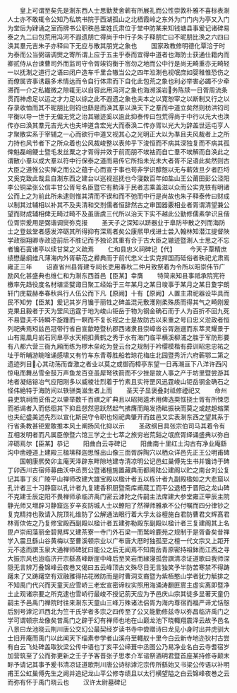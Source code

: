 <!-- { "loadSidebar": true } -->
　　皇上可谓至矣先是淛东西人士思勤茇舍蕲有所展礼而公性崇敦朴雅不喜标表淛人士亦不敢辄令公知乃私筑书院于西湖孤山之北栖霞岭之东外为门门内为亭又入门为堂后为肄诵之室而牌书公职秩邑里姓氏肃位于堂中防某来知钱塘县事爰记诸碑易泰之九二曰包荒用冯河不遐遗朋亡得尚于中行子朱子释朋亡曰不昵朋比涣之六四曰涣其羣元吉朱子亦释曰下无应与散其朋党之象也
　　国家政教修明德化覃洽于时为泰而公当弼谐调爕之寄所谓上应于五主乎泰而宜得中道者也海防士获通仕籍内而卿贰侍从台谏曹司外而监司守令胥竢钧衡于宻勿之地而公中行是尚无畸重亦无畸轻一以抚淛之道行之语曰闭户造车千里合辙当公之四年涖淛也视氓庶如婴稚惟恐伤之而僚属咨事诱朂多术情达而令自行体肃而下自化此包荒之象也利必举害必蠲不少牵滞而一介之私纎微之隙辄无以自容此用冯河之象也海濒溪岩务陈牍一日胥周流条贯而神虑足以运之才力足以综之此不遐遗之象也夫本之以寛恕宰之以断制又行之以存录收恤而其不昵朋比则钧也繇是而涣其羣以涣天下之羣而中道立矣然则枋洪钧司平衡以导一世于无偏无党之治其辙迹奚以逾此抑泰传曰包荒得尚于中行以光大也涣传亦曰涣其羣元吉光大也夫坤道含宏光大而泰涣二传亦胥以光大为辞盖世运屯亨人才聚散实系于宰辅之一心而欲行中道又视其心之光明正大以为凖且夫风裁者上之所力持也风节者下之所众着也公风裁峻整以表帅乎下浚恒而不病其深独复而不病其孤俾魁磊峭鲠士暨毛发丝粟之才胥得并效于前而朋不竢袪而自亡羣不竢解而自涣此之谓散小羣以成大羣以符中行保泰之道而易传它所指未光未大者胥不足语此矣然则古大臣之道惟公实殚之而公之蕴于心而宣于事也苟非学识醇慤以无与蕲效旦夕者匹埒又奚克致此哉且自淛东西之建台以巡视巡抚也今寖数百年如盐山王公莆田彭公泾阳李公铜梁张公信丰甘公胥号名臣暨它有勲泽于民者志乘盖滋以众而公实克轶有明诸公而上之为前此所未逮则惟其清而不锲和而不弛而中行是尚故也朱子释泰传曰财成以制其过辅相以补其不及夫清和交剂儒者恒辞然古之审国器覈相业者胥谓清望兼公望而财成辅相俾无畸过畸不及虽唐虞三代所以治天下实不越此公勤修儒素学识且偕位胥崇爰用是弼谐调爕弥克报
　　圣天子之深知以跻器业于臯防毕散之列而海防士之登兹堂者感发淬砺其所得抑有深焉者矣公康熈甲戌进士尝入翰林知潜江提督陜学政徊翔卿寺政迹前后不胜记而予独论其重有合于古大臣之辙迹暨淛人士思之不忘者镵石寘诸亭以续甘棠之义疏焉
　　仁和县忠义祠碑记【代】
　　今天子覃精庶绩懋朂纲维凡薄海内外胥蕲范之彛典而于前代忠义士实克捍国而砥俗者秩祀尤肃焉雍正三年
　　诏直省州县胥建专祠长吏用春秋二仲月致祭着为令所以昭崇伟节广励风化甚盛典也维仁和为淛东西首邑【臣某】幸膺
　　特简来知县事祗承院宪符檄率先趋役度名材埴坚甓诹日聚工经始于三年某月之某日竣事于某月之某日夐宇朗轩门庑载赫奉春秋呉行人伍公而下凡【原阙】十有【原阙】人置主肃祀器设毕具而民不知劳【臣某】爰记其岁月镵于丽牲之碑盖混元敷濩刚柔殊质而得其气之畸刚爰克果且毅者于天为罡风迅霆于地为峻山钜岳于物为钢金确石而于人为百折不回九死不易暨夫不转瞬不旋踵而一瞑而不复长视之士是故防古以来重之号曰忠义涖政者恒列祀典焉矧兹邑冠带行省自宣歙睦暨杭郡西诸隶县崇嶂沓谷胥迤逦而东萃灵耀景于山有鳯凰月岩石同臯亭水天桐扣黄鹤之秀于水有海门临平横溪柳浦之胜于军防形要有八都六营三衙九厢而练为椤木垒屹为登云台之规制于衿缨模楷有彛训昭忠忠祐之址于昕晡游眺唫诵感啸又有竹车东青尊胜船若琼花梅庄北园暨秀沂六府蕲鄂二第之遗迹刿目心其动荡而奋激之者业以莫之或御而樟亭东望一日再潮亘下八洋许西闪惊电而舞丛雪金鼓万声鱼龙百变虽犀弩铁箭而不少挫是故人事之产于坊里暨尝游其地者凝结镕冶气应阳刚多以威棱壮烈着于竹素且实符罡风迅霆峻山钜岳钢金确石之怪伟絶特于海防间以轶骈类滋生者上而
　　圣天子显褒叠封祗修禋祀又
　　命州县吏筑祠而妥侑之以肇举数千百禩之旷典且以昭掲逵术用俾选耎恇挠士胥有所悚恧而袛谒者入而低徊其下抑且惄然思跃然起气拂膺而飚发扬眦振袂而莫之或趑趄缩栗也夫纪盛美述先烈以宣化斯民守令职也矧祀典肇开而兹邑又实表淛东西之望其系于行省条教甚钜爰敢推本风土阐扬风化抑以示
　　圣政纲目具张宗伯司马其着令有互相发明者而凡属臣僚暨六馆三学之士七萃之旅穷岩荒谿之氓庶胥绎诵盛典以弥自淬砺焉尔【臣某】恭记
　　阳曲白云寺碑记
　　阳曲南十里红土沟古有净业庵繇沟中凿磴道上建殿三楹塐释迦思惟出山像三靣胥辟陶穴以栖众详邑先正王公明甫碑
　　国朝康熈癸卯主庵天泽辟东畔隙地建寺清凉明公记邑虹巢傅先生书并镵诗于碑丁卯西川古宿师募曲沃中丞贾公暨诸檀施置藏典而都阃陆公建阁以贮之南台刘公复记其事丁亥广陵平山禅师改建大雄宝殿以楹计者五以栋计者九副殿楹如之大悲窟以孔计者三十习静窟以孔计者九复建香积厨暨斋库甫蒇工而平公退栖于晋阳之龙山碑不克建壬辰定阳不畏禅师承临济禹门密云滹陀之传嗣主法席建大参堂雍正甲辰主院静光师又増辟习静窟迄岁辛亥防城人士以轑阳了然禅师雅承不公付嘱而四分律钞之复克精持也敦请入院顶礼维防了公解通法眼行着大孚太谷檀施白君防曹君文辉髙君林胥佽佐之乃复修宝殿西副殿以楹计者五建弥勒殿东副殿以楹计者三复建阁其上名毘卢崇闳藻丽金碧晃辉又建茶寮一寺门外石梁一而鹫岭鹿苑之规制于是胥备矣昔禅学入震旦繇山谷黄梅以至曹溪顿宗业以广布唐大厯时独孤至之檀一代文宗又上距开元不逺而譔玉泉大通禅师碑犹曰能公之后无闻焉不知南岳青原密持祖鉢而江西之寻大振宗风也迨临济开宗繇髙峰断崖中峰后至笑岩而縁寖孤尝譔清凉证道歌曰我师深隠无言辨万叠锦峰云夜巻又偈曰五云峰顶古文殊尽日无言独笑予半防苦寒禁不得踌躇未了又踌躇空有双融雅得拈花微防而是时曹洞支裔暨为紫栢憨山学者犹力觝排之不知禹门代兴而天童天应雪峤三老宏宣密谛权实照用海涌涛翻匪賔主虚实离即暨净土止观诸宗要之所克逮也雪峤行最峻不授记莂天应为予邑庆山宗其徒多显著天童仍嗣主予邑禹门禅院时往来淛东天童山三峰万殊诸法侣胥为海内尊宿而福严谛尤恬慤后别号滹沱沠西北为竺干氏学者多宗之四传至了公又能勤修兹寺以弥昌临济禹门之学可谓顿宗龙像矣昔禹门之辟于幻有禅师也地在山巅龙池下晓輙翔震泽云故予邑名八景曰龙池晓云荆川唐公交幻公最契经岁读书寺中尝赠诗曰龙见小身时出井虎驯大士旧开庵而禹门以此闻天下缁素参学者山溪舟至輙舣十里今白云新寺地迩狄村古尝有白云飞处碑盖取狄梁公传中语也丁亥平公缔葺中丞图公乃易净业名白云寺耆宿岁加营筑至了公而弥更新之壬子予客晋张子思孝介军谘祭酒明君暨首座某持修寺颠末眎予请记其事予爰书清凉证道歌荆川唐公诗标滹沱宗传所繇始又书梁公传语以补明甫王公虹巢傅先生之阙并追纪龙山平公修寺绩且以太行横望隘之白云锦峰夜巻之云而弥有怀于禹门晓云也
　　汉许太尉墓碑记
